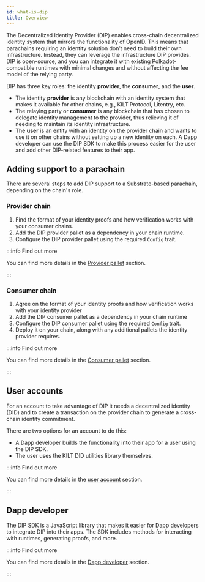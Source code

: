 ```yaml
---
id: what-is-dip
title: Overview
---
```


The Decentralized Identity Provider (DIP) enables cross-chain decentralized identity system that mirrors the functionality of OpenID.
This means that parachains requiring an identity solution don’t need to build their own infrastructure.
Instead, they can leverage the infrastructure DIP provides.
DIP is open-source, and you can integrate it with existing Polkadot-compatible runtimes with minimal changes and without affecting the fee model of the relying party.

DIP has three key roles: the identity **provider**, the **consumer**, and the **user**.

- The identity **provider** is any blockchain with an identity system that makes it available for other chains, e.g., KILT Protocol, Litentry, etc.
- The relaying party or **consumer** is any blockchain that has chosen to delegate identity management to the provider, thus relieving it of needing to maintain its identity infrastructure.
- The **user** is an entity with an identity on the provider chain and wants to use it on other chains without setting up a new identity on each. A Dapp developer can use the DIP SDK to make this process easier for the user and add other DIP-related features to their app.

## Adding support to a parachain

There are several steps to add DIP support to a Substrate-based parachain, depending on the chain's role.

### Provider chain

1. Find the format of your identity proofs and how verification works with your consumer chains.
2. Add the DIP provider pallet as a dependency in your chain runtime.
3. Configure the DIP provider pallet using the required `Config` trait.

:::info Find out more

You can find more details in the [Provider pallet](./02_provider.md) section.

:::

### Consumer chain

1. Agree on the format of your identity proofs and how verification works with your identity provider
2. Add the DIP consumer pallet as a dependency in your chain runtime
3. Configure the DIP consumer pallet using the required `Config` trait.
4. Deploy it on your chain, along with any additional pallets the identity provider requires.

:::info Find out more

You can find more details in the [Consumer pallet](./03_consumer.md) section.

:::

## User accounts

For an account to take advantage of DIP it needs a decentralized identity (DID) and to create a transaction on the provider chain to generate a cross-chain identity commitment.

There are two options for an account to do this:

-   A Dapp developer builds the functionality into their app for a user using the DIP SDK.
-   The user uses the KILT DID utilities library themselves.

:::info Find out more

You can find more details in the [user account](./05_user_account.md) section.

:::

## Dapp developer

The DIP SDK is a JavaScript library that makes it easier for Dapp developers to integrate DIP into their apps. The SDK includes methods for interacting with runtimes, generating proofs, and more.

:::info Find out more

You can find more details in the [Dapp developer](./04_dapp_developer.md) section.

:::